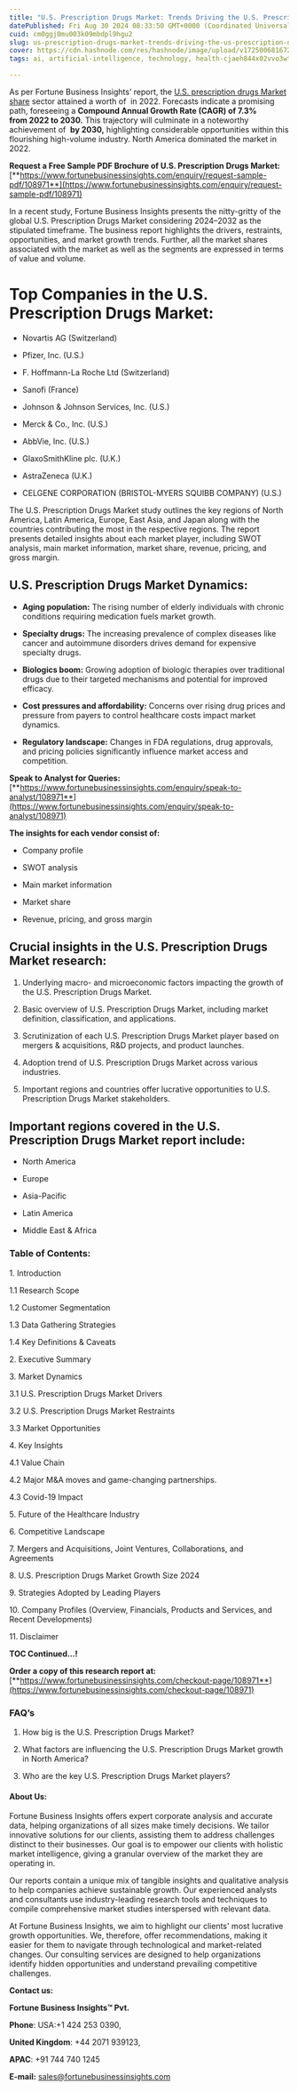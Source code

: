 ```yaml
---
title: "U.S. Prescription Drugs Market: Trends Driving the U.S. Prescription Drugs Market"
datePublished: Fri Aug 30 2024 08:33:50 GMT+0000 (Coordinated Universal Time)
cuid: cm0ggj0mu003k09mbdpl9hgu2
slug: us-prescription-drugs-market-trends-driving-the-us-prescription-drugs-market
cover: https://cdn.hashnode.com/res/hashnode/image/upload/v1725006816723/257f5093-57e7-46ca-8237-03f95d343d25.png
tags: ai, artificial-intelligence, technology, health-cjaeh844x02vvo3wtj5r2s75q, healthcare

---
```


As per Fortune Business Insights’ report, the [U.S. prescription drugs Market share](https://www.fortunebusinessinsights.com/u-s-prescription-drugs-market-108971) sector attained a worth of  in 2022. Forecasts indicate a promising path, foreseeing a **Compound Annual Growth Rate (CAGR) of 7.3% from 2022 to 2030.** This trajectory will culminate in a noteworthy achievement of  **by 2030,** highlighting considerable opportunities within this flourishing high-volume industry. North America dominated the market in 2022.

**Request a Free Sample PDF Brochure of U.S. Prescription Drugs Market:** [**https://www.fortunebusinessinsights.com/enquiry/request-sample-pdf/108971**](https://www.fortunebusinessinsights.com/enquiry/request-sample-pdf/108971)

In a recent study, Fortune Business Insights presents the nitty-gritty of the global U.S. Prescription Drugs Market considering 2024–2032 as the stipulated timeframe. The business report highlights the drivers, restraints, opportunities, and market growth trends. Further, all the market shares associated with the market as well as the segments are expressed in terms of value and volume.

# **Top Companies in the U.S. Prescription Drugs Market:**

* Novartis AG (Switzerland)
    
* Pfizer, Inc. (U.S.)
    
* F. Hoffmann-La Roche Ltd (Switzerland)
    
* Sanofi (France)
    
* Johnson & Johnson Services, Inc. (U.S.)
    
* Merck & Co., Inc. (U.S.)
    
* AbbVie, Inc. (U.S.)
    
* GlaxoSmithKline plc. (U.K.)
    
* AstraZeneca (U.K.)
    
* CELGENE CORPORATION (BRISTOL-MYERS SQUIBB COMPANY) (U.S.)
    

The U.S. Prescription Drugs Market study outlines the key regions of North America, Latin America, Europe, East Asia, and Japan along with the countries contributing the most in the respective regions. The report presents detailed insights about each market player, including SWOT analysis, main market information, market share, revenue, pricing, and gross margin.

## U.S. Prescription Drugs Market **Dynamics**:

* **Aging population:** The rising number of elderly individuals with chronic conditions requiring medication fuels market growth.
    
* **Specialty drugs:** The increasing prevalence of complex diseases like cancer and autoimmune disorders drives demand for expensive specialty drugs.
    
* **Biologics boom:** Growing adoption of biologic therapies over traditional drugs due to their targeted mechanisms and potential for improved efficacy.
    
* **Cost pressures and affordability:** Concerns over rising drug prices and pressure from payers to control healthcare costs impact market dynamics.
    
* **Regulatory landscape:** Changes in FDA regulations, drug approvals, and pricing policies significantly influence market access and competition.
    

**Speak to Analyst for Queries:** [**https://www.fortunebusinessinsights.com/enquiry/speak-to-analyst/108971**](https://www.fortunebusinessinsights.com/enquiry/speak-to-analyst/108971)

**The insights for each vendor consist of:**

* Company profile
    
* SWOT analysis
    
* Main market information
    
* Market share
    
* Revenue, pricing, and gross margin
    

## **Crucial insights in the U.S. Prescription Drugs Market research:**

1. Underlying macro- and microeconomic factors impacting the growth of the U.S. Prescription Drugs Market.
    
2. Basic overview of U.S. Prescription Drugs Market, including market definition, classification, and applications.
    
3. Scrutinization of each U.S. Prescription Drugs Market player based on mergers & acquisitions, R&D projects, and product launches.
    
4. Adoption trend of U.S. Prescription Drugs Market across various industries.
    
5. Important regions and countries offer lucrative opportunities to U.S. Prescription Drugs Market stakeholders.
    

## **Important regions covered in the U.S. Prescription Drugs Market report include:**

* North America
    
* Europe
    
* Asia-Pacific
    
* Latin America
    
* Middle East & Africa
    

### **Table of Contents:**

1\. Introduction

1.1 Research Scope

1.2 Customer Segmentation

1.3 Data Gathering Strategies

1.4 Key Definitions & Caveats

2\. Executive Summary

3\. Market Dynamics

3.1 U.S. Prescription Drugs Market Drivers

3.2 U.S. Prescription Drugs Market Restraints

3.3 Market Opportunities

4\. Key Insights

4.1 Value Chain

4.2 Major M&A moves and game-changing partnerships.

4.3 Covid-19 Impact

5\. Future of the Healthcare Industry

6\. Competitive Landscape

7\. Mergers and Acquisitions, Joint Ventures, Collaborations, and Agreements

8\. U.S. Prescription Drugs Market Growth Size 2024

9\. Strategies Adopted by Leading Players

10\. Company Profiles (Overview, Financials, Products and Services, and Recent Developments)

11\. Disclaimer

**TOC Continued…!**

**Order a copy of this research report at:** [**https://www.fortunebusinessinsights.com/checkout-page/108971**](https://www.fortunebusinessinsights.com/checkout-page/108971)

### **FAQ’s**

1. How big is the U.S. Prescription Drugs Market?
    
2. What factors are influencing the U.S. Prescription Drugs Market growth in North America?
    
3. Who are the key U.S. Prescription Drugs Market players?
    

#### **About Us:**

Fortune Business Insights offers expert corporate analysis and accurate data, helping organizations of all sizes make timely decisions. We tailor innovative solutions for our clients, assisting them to address challenges distinct to their businesses. Our goal is to empower our clients with holistic market intelligence, giving a granular overview of the market they are operating in.

Our reports contain a unique mix of tangible insights and qualitative analysis to help companies achieve sustainable growth. Our experienced analysts and consultants use industry-leading research tools and techniques to compile comprehensive market studies interspersed with relevant data.

At Fortune Business Insights, we aim to highlight our clients' most lucrative growth opportunities. We, therefore, offer recommendations, making it easier for them to navigate through technological and market-related changes. Our consulting services are designed to help organizations identify hidden opportunities and understand prevailing competitive challenges.

**Contact us:**

**Fortune Business Insights™ Pvt.**

**Phone**: USA:+1 424 253 0390,

**United Kingdom**: +44 2071 939123,

**APAC**: +91 744 740 1245

**E-mail:** [sales@fortunebusinessinsights.com](mailto:sales@fortunebusinessinsights.com)